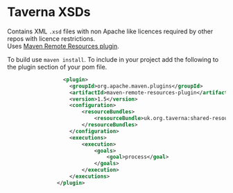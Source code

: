 # Taverna XSDs
Contains XML `.xsd` files with non Apache like licences required by other repos with licence restrictions.  
Uses [Maven Remote Resources plugin](http://maven.apache.org/components/plugins/maven-remote-resources-plugin/index.html "Maven Remote Resources plugin").

To build use `maven install`. To include in your project add the following to the plugin section of your pom file.
```xml
			      <plugin>
					<groupId>org.apache.maven.plugins</groupId>
					<artifactId>maven-remote-resources-plugin</artifactId>
					<version>1.5</version>
					<configuration>
						<resourceBundles>
							<resourceBundle>uk.org.taverna:shared-resources:1</resourceBundle>
						</resourceBundles>
					</configuration>
					<executions>
						<execution>
							<goals>
								<goal>process</goal>
							</goals>
						</execution>
					</executions>
				</plugin>
```
